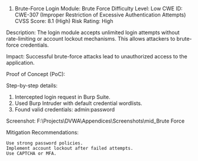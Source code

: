1. Brute-Force Login
Module: Brute Force
Difficulty Level: Low
CWE ID: CWE-307 (Improper Restriction of Excessive Authentication Attempts)
CVSS Score: 8.1 (High)
Risk Rating: High

Description:
The login module accepts unlimited login attempts without rate-limiting or account lockout mechanisms. This allows attackers to brute-force credentials.

Impact:
    Successful brute-force attacks lead to unauthorized access to the application.

Proof of Concept (PoC):

Step-by-step details:
1. Intercepted login request in Burp Suite.
2. Used Burp Intruder with default credential wordlists.
3. Found valid credentials: admin:password

Screenshot:
F:\Projects\DVWA\Appendices\Screenshots\mid_Brute Force

Mitigation Recommendations:

    Use strong password policies.
    Implement account lockout after failed attempts.
    Use CAPTCHA or MFA.